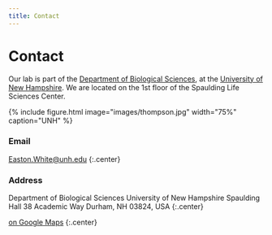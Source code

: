 ```yaml
---
title: Contact
---
```


# <i class="fas fa-envelope"></i>Contact

Our lab is part of the [Department of Biological Sciences](https://colsa.unh.edu/biological-sciences), at the [University of New Hampshire](https://unh.edu/).
We are located on the 1st floor of the Spaulding Life Sciences Center.

{%
  include figure.html
  image="images/thompson.jpg"
  width="75%"
  caption="UNH"
%}

<!-- section break -->

### Email

[Easton.White@unh.edu](mailto:Easton.White@unh.edu)
{:.center}

<!--
### Phone
[(555) 867-5309](tel:+1-555-867-5309)
{:.center}
-->

### Address

Department of Biological Sciences
University of New Hampshire
Spaulding Hall
38 Academic Way
Durham, NH 03824, USA
{:.center}

[<i class="fas fa-external-link-alt"></i> on Google Maps](https://www.google.com/maps/place/Spaulding+Life+Sciences+Center/@43.1352016,-70.9345249,15z/data=!4m2!3m1!1s0x0:0x187c7c86bbc71bd1?sa=X&ved=2ahUKEwj9gv_P0u_vAhUeGFkFHRxXBQ4Q_BIwG3oECCMQBQ)
{:.center}
